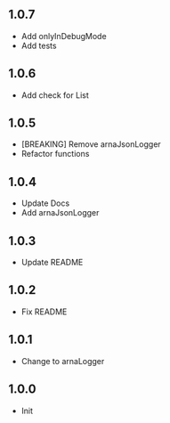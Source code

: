 ## 1.0.7

- Add onlyInDebugMode
- Add tests

## 1.0.6

- Add check for List

## 1.0.5

- [BREAKING] Remove arnaJsonLogger
- Refactor functions

## 1.0.4

- Update Docs
- Add arnaJsonLogger

## 1.0.3

- Update README

## 1.0.2

- Fix README

## 1.0.1

- Change to arnaLogger

## 1.0.0

- Init
